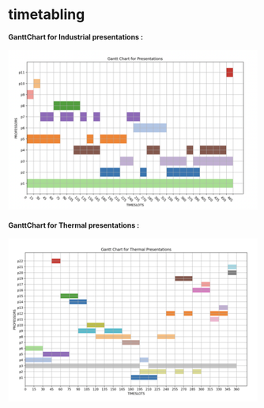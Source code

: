 # timetabling


#### GanttChart for Industrial presentations :
 
![Thermal Slot ganttChart](./images/industrial_ganttChart.png)

#### GanttChart for Thermal presentations :

![Industrial Slot ganttChart](./images/thermal_ganttChart.png)
